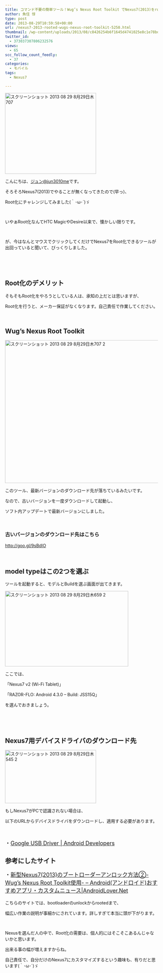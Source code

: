 ```yaml
---
title: コマンド不要の簡単ツール！Wug’s Nexus Root Toolkit でNexus7(2013)をroot化した
author: 魚住 惇
type: post
date: 2013-08-29T10:59:58+00:00
url: /nexus7-2013-rooted-wugs-nexus-root-toolkit-5250.html
thumbnail: /wp-content/uploads/2013/08/c8426254b6f1645d4741025e8c1e78bd1.png
twitter_id:
  - 373037307806232576
views:
  - 65
scc_follow_count_feedly:
  - 37
categories:
  - モバイル
tags:
  - Nexus7

---
```

<img decoding="async" loading="lazy" title="スクリーンショット_2013-08-29_8月29日木707.png" src="/wp-content/uploads/2013/08/c8426254b6f1645d4741025e8c1e78bd.png" alt="スクリーンショット 2013 08 29 8月29日木707" width="300" height="266" border="0" />

<!--more-->

こんにちは、[ジュン@jun3010me][1]です。

そろそろNexus7(2013)でやることが無くなってきたので(早っ)、

Root化にチャレンジしてみました(｀･ω･´)ゞ

 

いやぁRoot化なんてHTC MagicやDesire以来で、懐かしい限りです。

 

が、今はなんとマウスでクリックしてくだけでNexus7をRoot化できるツールが出回っていると聞いて、びっくりしました。

 

 

## Root化のデメリット

そもそもRoot化をやろうとしている人は、承知の上だとは思いますが、

Root化を行うと、メーカー保証がなくなります。自己責任で作業してください。

 

## Wug&#8217;s Nexus Root Toolkit

<img decoding="async" loading="lazy" title="スクリーンショット_2013-08-29_8月29日木707-2.png" src="/wp-content/uploads/2013/08/ef3a9f222ec803a4e8001d72fb2764bb.png" alt="スクリーンショット 2013 08 29 8月29日木707 2" width="529" height="470" border="0" /> 

このツール、最新バージョンのダウンロード先が落ちているみたいです。

なので、古いバージョンを一度ダウンロードして起動し、

ソフト内アップデートで最新バージョンにしました。

 

### 古いバージョンのダウンロード先はこちら

<http://goo.gl/9sBdIO>

 

## model typeはこの2つを選ぶ

ツールを起動すると、モデルとBuildを選ぶ画面が出てきます。

<img decoding="async" loading="lazy" title="スクリーンショット_2013-08-29_8月29日木659-2.png" src="/wp-content/uploads/2013/08/a7538026b2af3a0ca2f4a61193c18f52.png" alt="スクリーンショット 2013 08 29 8月29日木659 2" width="406" height="248" border="0" /> 

ここでは、

「Nexus7 v2 (Wi-Fi Tablet)」

「RAZOR-FLO: Android 4.3.0 &#8211; Build: JSS15Q」

を選んでおきましょう。

 

 

## Nexus7用デバイスドライバのダウンロード先

<img decoding="async" loading="lazy" title="スクリーンショット_2013-08-29_8月29日木545_2.png" src="/wp-content/uploads/2013/08/effe253d2c9e9f80ed8cd1521b7665a9.png" alt="スクリーンショット 2013 08 29 8月29日木545 2" width="300" height="175" border="0" /> 

もしNexus7がPCで認識されない場合は、

以下のURLからデバイスドライバをダウンロードし、適用する必要があります。

 

<p style="font-size: 18px;">
  ・<a href="http://developer.android.com/sdk/win-usb.html#top" target="_blank">Google USB Driver | Android Developers</a>
</p>

## 参考にしたサイト

<p style="font-size: 18px;">
  ・<a href="http://androidlover.net/tablet/nexus7-2/nexus7-2013-bootloader-unlock-wugs-nexus-root-toolkit.html" target="_blank">新型Nexus7(2013)のブートローダーアンロック方法②-Wug’s Nexus Root Toolkit使用- &#8211; Android(アンドロイド)おすすめアプリ・カスタムニュース|AndroidLover.Net</a>
</p>

こちらのサイトでは、bootloaderのunlockからrootedまで、

幅広い作業の説明が事細かにされています。詳しすぎて本当に頭が下がります。

 

Nexusを選んだ人の中で、Root化の需要は、個人的にはそこそこあるんじゃないかと思います。

出来る事の幅が増えますからね。

自己責任で、自分だけのNexus7にカスタマイズするという趣味も、有りだと思います(｀･ω･´)ゞ

 [1]: https://twitter.com/jun3010me